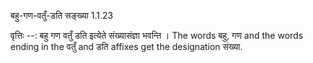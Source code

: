

 बहु-गण-वतुँ-डति सङ्ख्या 1.1.23 


वृत्तिः --: बहु गण वतुँ डति इत्येते संख्यासंज्ञा भवन्ति । The words बहु, गण and the words ending in the वतुँ and डति affixes get the designation संख्या. 


